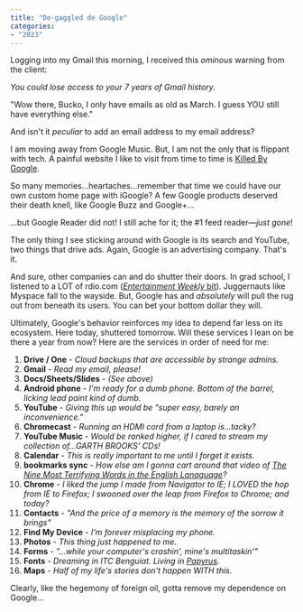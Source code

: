 ```yaml
---
title: "De-gaggled de Google"
categories:
- "2023"
---
```


Logging into my Gmail this morning, I received this *ominous* warning from the client:

*You could lose access to your 7 years of Gmail history.*

"Wow there, Bucko, I only have emails as old as March.  I guess YOU still have everything else." 

And isn't it *peculiar* to add an email address to my email address?  

I am moving away from Google Music.  But, I am not the only that is flippant with tech.  A painful website I like to visit from time to time is [Killed By Google](https://killedbygoogle.com/).  

So many memories...heartaches...remember that time we could have our own custom home page with iGoogle?  A few Google products deserved their death knell, like Google Buzz and Google+... 

...but Google Reader did not!  I still ache for it; the #1 feed reader—*just gone*!

The only thing I see sticking around with Google is its search and YouTube, two things that drive ads.  Again, Google is an advertising company.  That's it. 

And sure, other companies can and do shutter their doors.  In grad school, I listened to a LOT of rdio.com ([*Entertainment Weekly* bit](https://web.archive.org/web/20141110200751/http://www.ew.com/ew/article/0,,20663844,00.html)).  Juggernauts like Myspace fall to the wayside.  But, Google has and *absolutely* will pull the rug out from beneath its users.  You can bet your bottom dollar they will.

Ultimately, Google's behavior reinforces my idea to depend far less on its ecosystem.  Here today, shuttered tomorrow.  Will these services I lean on be there a year from now?  Here are the services in order of need for me:

1. **Drive / One** - *Cloud backups that are accessible by strange admins.*
1. **Gmail** - *Read my email, please!*
1. **Docs/Sheets/Slides** - *(See above)*
1. **Android phone** - *I'm ready for a dumb phone.  Bottom of the barrel, licking lead paint kind of dumb.* 
1. **YouTube** - *Giving this up would be "super easy, barely an inconvenience."*
1. **Chromecast** - *Running an HDMI cord from a laptop is...tacky?*
1. **YouTube Music** - *Would be ranked higher, if I cared to stream my collection of...GARTH BROOKS' CDs!*
1. **Calendar** - *This is really important to me until I forget it exists.*
1. **bookmarks sync** - *How else am I gonna cart around that video of [The Nine Most Terrifying Words in the English Lanaguage](https://www.youtube.com/watch?v=xhYJS80MgYA)?*
1. **Chrome** - *I liked the jump I made from Navigator to IE; I LOVED the hop from IE to Firefox; I swooned over the leap from Firefox to Chrome; and today?*
1. **Contacts** - *"And the price of a memory is the memory of the sorrow it brings"*
1. **Find My Device** - *I'm forever misplacing my phone.*
1. **Photos** - *This thing just happened to me.*
1. **Forms** - *"...while your computer's crashin', mine's multitaskin'"*
1. **Fonts** - *Dreaming in ITC Benguiat.  Living in [Papyrus](https://www.youtube.com/watch?v=jVhlJNJopOQ).*
1. **Maps** - *Half of my life's stories don't happen WITH this.*

Clearly, like the hegemony of foreign oil, gotta remove my dependence on Google... 